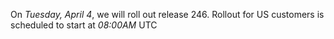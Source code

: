On *Tuesday, April 4*, we will roll out release 246. Rollout for US customers is scheduled to start at *08:00AM* UTC
